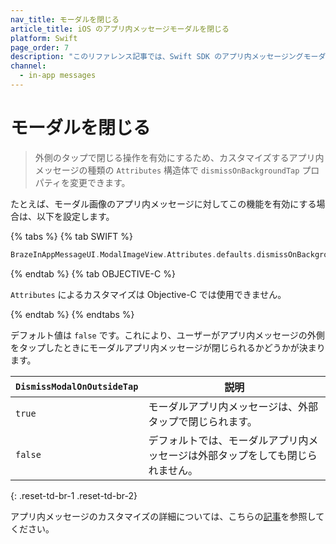 ```yaml
---
nav_title: モーダルを閉じる
article_title: iOS のアプリ内メッセージモーダルを閉じる
platform: Swift
page_order: 7
description: "このリファレンス記事では、Swift SDK のアプリ内メッセージングモーダルを閉じる操作について説明します。"
channel:
  - in-app messages
---
```


# モーダルを閉じる

> 外側のタップで閉じる操作を有効にするため、カスタマイズするアプリ内メッセージの種類の `Attributes` 構造体で `dismissOnBackgroundTap` プロパティを変更できます。 

たとえば、モーダル画像のアプリ内メッセージに対してこの機能を有効にする場合は、以下を設定します。

{% tabs %}
{% tab SWIFT %}

```swift
BrazeInAppMessageUI.ModalImageView.Attributes.defaults.dismissOnBackgroundTap = true
```

{% endtab %}
{% tab OBJECTIVE-C %}

`Attributes` によるカスタマイズは Objective-C では使用できません。

{% endtab %}
{% endtabs %}

デフォルト値は `false` です。これにより、ユーザーがアプリ内メッセージの外側をタップしたときにモーダルアプリ内メッセージが閉じられるかどうかが決まります。

| `DismissModalOnOutsideTap` | 説明 |
|----------|-------------|
| `true`         | モーダルアプリ内メッセージは、外部タップで閉じられます。     |
| `false`        | デフォルトでは、モーダルアプリ内メッセージは外部タップをしても閉じられません。 |
{: .reset-td-br-1 .reset-td-br-2}

アプリ内メッセージのカスタマイズの詳細については、こちらの[記事](https://braze-inc.github.io/braze-swift-sdk/documentation/braze/in-app-message-customization)を参照してください。